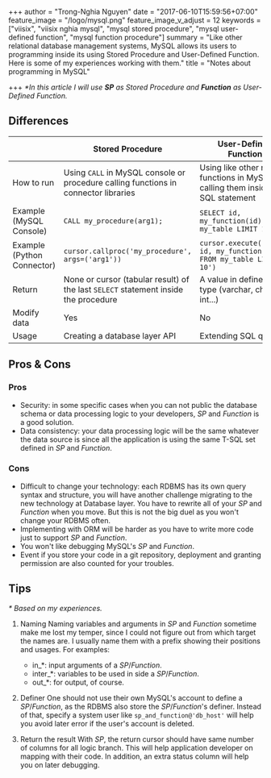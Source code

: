+++
author = "Trong-Nghia Nguyen"
date = "2017-06-10T15:59:56+07:00"
feature_image = "/logo/mysql.png"
feature_image_v_adjust = 12
keywords = ["viisix", "viisix nghia mysql", "mysql stored procedure", "mysql user-defined function", "mysql function procedure"]
summary = "Like other relational database management systems, MySQL allows its users to programming inside its using Stored Procedure and User-Defined Function. Here is some of my experiences working with them."
title = "Notes about programming in MySQL"

+++
<i>*In this article I will use **SP** as Stored Procedure and **Function** as User-Defined Function.</i>

## Differences

|   | Stored Procedure | User-Defined Function |
|---|-----|-----|
| How to run | Using `CALL` in MySQL console or procedure calling functions in connector libraries | Using like other native functions in MySQL: calling them inside a SQL statement |
| Example (MySQL Console) | `CALL my_procedure(arg1);` | `SELECT id, my_function(id) FROM my_table LIMIT 10;` |
| Example (Python Connector) | `cursor.callproc('my_procedure', args=('arg1'))` | `cursor.execute('SELECT id, my_function(id) FROM my_table LIMIT 10')` |
| Return | None or cursor (tabular result) of the last `SELECT` statement inside the procedure | A value in defined data type (varchar, char, int...) |
| Modify data | Yes | No |
| Usage | Creating a database layer API | Extending SQL queries |

## Pros & Cons

### Pros
- Security: in some specific cases when you can not public the database schema or data processing logic to your developers,
*SP* and *Function* is a good solution.
- Data consistency: your data processing logic will be the same whatever the data source is since all the application
is using the same T-SQL set defined in *SP* and *Function*.

### Cons
- Difficult to change your technology: each RDBMS has its own query syntax and structure, you will have another challenge
migrating to the new technology at Database layer. You have to rewrite all of your *SP* and *Function* when you move. But
this is not the big duel as you won't change your RDBMS often.
- Implementing with ORM will be harder as you have to write more code just to support *SP* and *Function*.
- You won't like debugging MySQL's *SP* and *Function*.
- Event if you store your code in a git repository, deployment and granting permission are also counted for your troubles.

## Tips

<i>* Based on my experiences.</i>

1. Naming
    Naming variables and arguments in *SP* and *Function* sometime make me lost my temper, since I could not figure out
    from which target the names are. I usually name them with a prefix showing their positions and usages. For examples:
    
    - in_\*: input arguments of a *SP*/*Function*.
    - inter_\*: variables to be used in side a *SP*/*Function*.
    - out_\*: for output, of course.

2. Definer
    One should not use their own MySQL's account to define a *SP*/*Function*, as the RDBMS also store the *SP*/*Function*'s
    definer. Instead of that, specify a system user like `sp_and_function@'db_host'` will help you avoid later error if
    the user's account is deleted.
    
3. Return the result
    With *SP*, the return cursor should have same number of columns for all logic branch. This will help application
    developer on mapping with their code. In addition, an extra status column will help you on later debugging.
